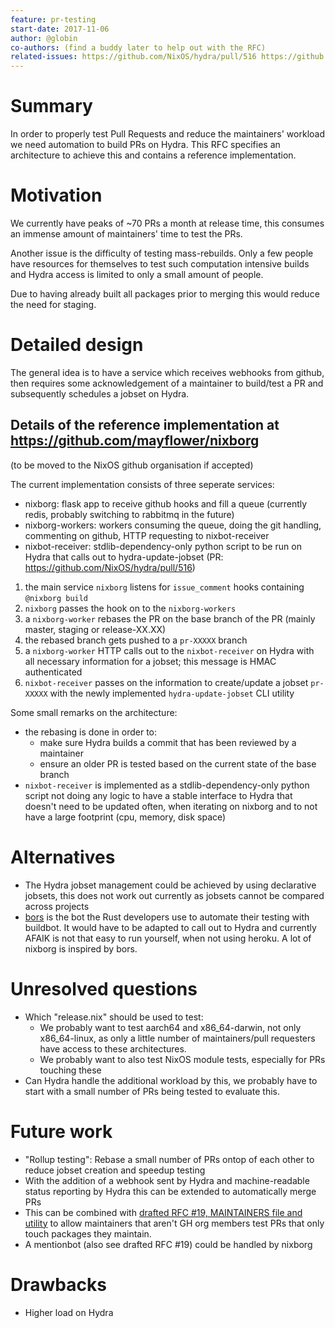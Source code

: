 ```yaml
---
feature: pr-testing
start-date: 2017-11-06
author: @globin
co-authors: (find a buddy later to help out with the RFC)
related-issues: https://github.com/NixOS/hydra/pull/516 https://github.com/mayflower/nixborg
---
```


# Summary
[summary]: #summary

In order to properly test Pull Requests and reduce the maintainers' workload
we need automation to build PRs on Hydra. This RFC specifies an architecture
to achieve this and contains a reference implementation.

# Motivation
[motivation]: #motivation

We currently have peaks of ~70 PRs a month at release time, this consumes an
immense amount of maintainers' time to test the PRs.

Another issue is the difficulty of testing mass-rebuilds. Only a few people
have resources for themselves to test such computation intensive builds and
Hydra access is limited to only a small amount of people.

Due to having already built all packages prior to merging this would reduce
the need for staging.

# Detailed design
[design]: #detailed-design

The general idea is to have a service which receives webhooks from github,
then requires some acknowledgement of a maintainer to build/test a PR and
subsequently schedules a jobset on Hydra.

## Details of the reference implementation at https://github.com/mayflower/nixborg
(to be moved to the NixOS github organisation if accepted)

The current implementation consists of three seperate services:
 - nixborg: flask app to receive github hooks and fill a queue (currently redis, probably switching to rabbitmq in the future)
 - nixborg-workers: workers consuming the queue, doing the git handling, commenting on github, HTTP requesting to nixbot-receiver
 - nixbot-receiver: stdlib-dependency-only python script to be run on Hydra that calls out to hydra-update-jobset (PR: https://github.com/NixOS/hydra/pull/516)

1. the main service `nixborg` listens for `issue_comment` hooks containing `@nixborg build`
2. `nixborg` passes the hook on to the `nixborg-workers`
3. a `nixborg-worker` rebases the PR on the base branch of the PR (mainly master, staging or release-XX.XX)
4. the rebased branch gets pushed to a `pr-XXXXX` branch
5. a `nixborg-worker` HTTP calls out to the `nixbot-receiver` on Hydra with all necessary information for a jobset; this message is HMAC authenticated
6. `nixbot-receiver` passes on the information to create/update a jobset `pr-XXXXX` with the newly implemented `hydra-update-jobset` CLI utility

Some small remarks on the architecture:
 - the rebasing is done in order to:
   - make sure Hydra builds a commit that has been reviewed by a maintainer
   - ensure an older PR is tested based on the current state of the base branch
 - `nixbot-receiver` is implemented as a stdlib-dependency-only python script not doing any logic to have a stable interface to Hydra that doesn't need to be updated
    often, when iterating on nixborg and to not have a large footprint (cpu, memory, disk space)

# Alternatives
[alternatives]: #alternatives

 - The Hydra jobset management could be achieved by using declarative jobsets, this does not work out currently as jobsets cannot be compared across projects
 - [bors](https://bors.tech/) is the bot the Rust developers use to automate their testing with buildbot. It would have to be adapted to call out to Hydra
   and currently AFAIK is not that easy to run yourself, when not using heroku. A lot of nixborg is inspired by bors.

# Unresolved questions
[unresolved]: #unresolved-questions

 - Which "release.nix" should be used to test:
   - We probably want to test aarch64 and x86_64-darwin, not only x86_64-linux, as only a little number of maintainers/pull requesters have access to these architectures.
   - We probably want to also test NixOS module tests, especially for PRs touching these
 - Can Hydra handle the additional workload by this, we probably have to start with a small number of PRs being tested to evaluate this.

# Future work
[future]: #future-work

 - "Rollup testing": Rebase a small number of PRs ontop of each other to reduce jobset creation and speedup testing
 - With the addition of a webhook sent by Hydra and machine-readable status reporting by Hydra this can be extended to automatically merge PRs
 - This can be combined with [drafted RFC #19, MAINTAINERS file and utility](https://github.com/NixOS/rfcs/pull/19) to allow maintainers that aren't GH org members test PRs
   that only touch packages they maintain.
 - A mentionbot (also see drafted RFC #19) could be handled by nixborg

# Drawbacks
[drawbacks]: #drawbacks

 - Higher load on Hydra
